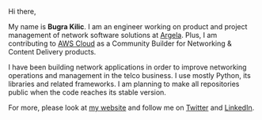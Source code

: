 Hi there, 

My name is **Bugra Kilic**. I am an engineer working on product and project management of network software solutions at [Argela](https://www.argela.com.tr/en). Plus, I am contributing to [AWS Cloud](https://aws.amazon.com) as a Community Builder for Networking & Content Delivery products.

I have been building network applications in order to improve networking operations and management in the telco business. I use mostly Python, its libraries and related frameworks. I am planning to make all repositories public when the code reaches its stable version. 

For more, please look at [my website](https://bugrakilic.net) and follow me on [Twitter](https://twitter.com/bugrakilicnet) and [LinkedIn](https://linkedin.com/in/bugrakilic). 
